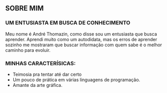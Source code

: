 ## SOBRE MIM

### UM ENTUSIASTA EM BUSCA DE CONHECIMENTO

Meu nome é André Thomazin, como disse sou um entusiasta que busca aprender. Aprendi muito como um autodidata, mas os erros de aprender sozinho me mostraram que buscar informação com quem sabe é o melhor caminho para evoluir.

### MINHAS CARACTERÍSICAS:

- Teimosia pra tentar até dar certo
- Um pouco de prática em várias linguagens de programação.
- Amante da arte gráfica.
